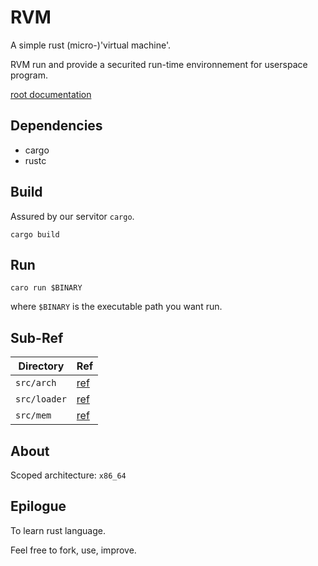 # RVM

A simple rust (micro-)'virtual machine'.

RVM run and provide a securited run-time environnement for userspace program.

[root documentation](doc/root.md)

## Dependencies

* cargo
* rustc

## Build

Assured by our servitor `cargo`.

`cargo build`

## Run

`caro run $BINARY`

where `$BINARY` is the executable path you want run.

## Sub-Ref

| Directory     | Ref                   |
|---------------|-----------------------|
| `src/arch`    | [ref](src/arch)       |
| `src/loader`  | [ref](src/loader)     |
| `src/mem`     | [ref](src/mem)        |

## About

Scoped architecture: `x86_64`

## Epilogue

To learn rust language.

Feel free to fork, use, improve.